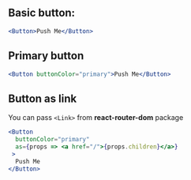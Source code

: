 ## Basic button:

```jsx
<Button>Push Me</Button>
```

## Primary button

```jsx
<Button buttonColor="primary">Push Me</Button>
```
## Button as link
You can pass `<Link>` from **react-router-dom** package

```jsx
<Button
  buttonColor="primary"
  as={props => <a href="/">{props.children}</a>}
 >
  Push Me
</Button>
```
